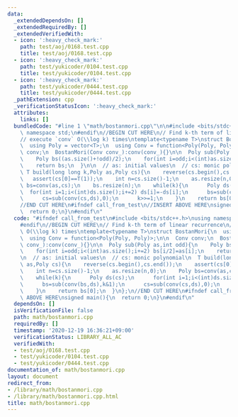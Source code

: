 ```yaml
---
data:
  _extendedDependsOn: []
  _extendedRequiredBy: []
  _extendedVerifiedWith:
  - icon: ':heavy_check_mark:'
    path: test/aoj/0168.test.cpp
    title: test/aoj/0168.test.cpp
  - icon: ':heavy_check_mark:'
    path: test/yukicoder/0104.test.cpp
    title: test/yukicoder/0104.test.cpp
  - icon: ':heavy_check_mark:'
    path: test/yukicoder/0444.test.cpp
    title: test/yukicoder/0444.test.cpp
  _pathExtension: cpp
  _verificationStatusIcon: ':heavy_check_mark:'
  attributes:
    links: []
  bundledCode: "#line 1 \"math/bostanmori.cpp\"\n\n#include <bits/stdc++.h>\nusing\
    \ namespace std;\n#endif\n//BEGIN CUT HERE\n// Find k-th term of linear recurrence\n\
    // execute `conv` O(\\log k) times\ntemplate<typename T>\nstruct BostanMori{\n\
    \  using Poly = vector<T>;\n  using Conv = function<Poly(Poly, Poly)>;\n\n  Conv\
    \ conv;\n  BostanMori(Conv conv_):conv(conv_){}\n\n  Poly sub(Poly as,int odd){\n\
    \    Poly bs((as.size()+!odd)/2);\n    for(int i=odd;i<(int)as.size();i+=2) bs[i/2]=as[i];\n\
    \    return bs;\n  }\n\n  // as: initial values\n  // cs: monic polynomial\n \
    \ T build(long long k,Poly as,Poly cs){\n    reverse(cs.begin(),cs.end());\n \
    \   assert(cs[0]==T(1));\n    int n=cs.size()-1;\n    as.resize(n,0);\n    Poly\
    \ bs=conv(as,cs);\n    bs.resize(n);\n    while(k){\n      Poly ds(cs);\n    \
    \  for(int i=1;i<(int)ds.size();i+=2) ds[i]=-ds[i];\n      bs=sub(conv(bs,ds),k&1);\n\
    \      cs=sub(conv(cs,ds),0);\n      k>>=1;\n    }\n    return bs[0];\n  }\n};\n\
    //END CUT HERE\n#ifndef call_from_test\n//INSERT ABOVE HERE\nsigned main(){\n\
    \  return 0;\n}\n#endif\n"
  code: "#ifndef call_from_test\n#include <bits/stdc++.h>\nusing namespace std;\n\
    #endif\n//BEGIN CUT HERE\n// Find k-th term of linear recurrence\n// execute `conv`\
    \ O(\\log k) times\ntemplate<typename T>\nstruct BostanMori{\n  using Poly = vector<T>;\n\
    \  using Conv = function<Poly(Poly, Poly)>;\n\n  Conv conv;\n  BostanMori(Conv\
    \ conv_):conv(conv_){}\n\n  Poly sub(Poly as,int odd){\n    Poly bs((as.size()+!odd)/2);\n\
    \    for(int i=odd;i<(int)as.size();i+=2) bs[i/2]=as[i];\n    return bs;\n  }\n\
    \n  // as: initial values\n  // cs: monic polynomial\n  T build(long long k,Poly\
    \ as,Poly cs){\n    reverse(cs.begin(),cs.end());\n    assert(cs[0]==T(1));\n\
    \    int n=cs.size()-1;\n    as.resize(n,0);\n    Poly bs=conv(as,cs);\n    bs.resize(n);\n\
    \    while(k){\n      Poly ds(cs);\n      for(int i=1;i<(int)ds.size();i+=2) ds[i]=-ds[i];\n\
    \      bs=sub(conv(bs,ds),k&1);\n      cs=sub(conv(cs,ds),0);\n      k>>=1;\n\
    \    }\n    return bs[0];\n  }\n};\n//END CUT HERE\n#ifndef call_from_test\n//INSERT\
    \ ABOVE HERE\nsigned main(){\n  return 0;\n}\n#endif\n"
  dependsOn: []
  isVerificationFile: false
  path: math/bostanmori.cpp
  requiredBy: []
  timestamp: '2020-12-19 16:36:21+09:00'
  verificationStatus: LIBRARY_ALL_AC
  verifiedWith:
  - test/aoj/0168.test.cpp
  - test/yukicoder/0104.test.cpp
  - test/yukicoder/0444.test.cpp
documentation_of: math/bostanmori.cpp
layout: document
redirect_from:
- /library/math/bostanmori.cpp
- /library/math/bostanmori.cpp.html
title: math/bostanmori.cpp
---
```

